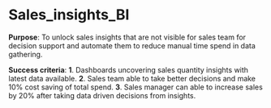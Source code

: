 # Sales_insights_BI

**Purpose**: To unlock sales insights that are not visible for sales team for decision support and automate them to reduce manual time spend in data gathering.

**Success criteria**: **1**. Dashboards uncovering sales quantity insights with latest data available.
                      **2**. Sales team able to take better decisions and make 10% cost saving of total spend.
                      **3**. Sales manager can able to increase sales by 20% after taking data driven decisions from insights.
                     

